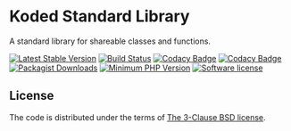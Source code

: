 Koded Standard Library
======================

A standard library for shareable classes and functions.

[![Latest Stable Version](https://img.shields.io/packagist/v/koded/stdlib.svg)](https://packagist.org/packages/koded/stdlib)
[![Build Status](https://travis-ci.org/kodedphp/stdlib.svg?branch=master)](https://travis-ci.org/kodedphp/stdlib)
[![Codacy Badge](https://api.codacy.com/project/badge/Coverage/f866f314769a4af690f1f084f9a179ab)](https://www.codacy.com/app/kodeart/stdlib)
[![Codacy Badge](https://api.codacy.com/project/badge/Grade/f866f314769a4af690f1f084f9a179ab)](https://www.codacy.com/app/kodeart/stdlib)
[![Packagist Downloads](https://img.shields.io/packagist/dt/koded/stdlib.svg)](https://packagist.org/packages/koded/stdlib)
[![Minimum PHP Version](https://img.shields.io/badge/php-%3E%3D%207.2-8892BF.svg)](https://php.net/)
[![Software license](https://img.shields.io/badge/License-BSD%203--Clause-blue.svg)](LICENSE)


License
-------

The code is distributed under the terms of [The 3-Clause BSD license](LICENSE).
